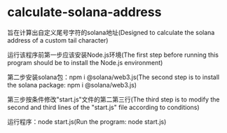 # calculate-solana-address

旨在计算出自定义尾号字符的solana地址(Designed to calculate the solana address of a custom tail character)

运行该程序前第一步应该安装Node.js环境(The first step before running this program should be to install the Node.js environment)

第二步安装solana包：npm i @solana/web3.js(The second step is to install the solana package: npm i @solana/web3.js)

第三步按条件修改"start.js"文件的第二第三行(The third step is to modify the second and third lines of the "start.js" file according to conditions)

运行程序：node start.js(Run the program: node start.js)

